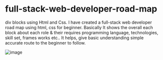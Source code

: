 # full-stack-web-developer-road-map
div blocks using Html and Css.
I have created a full-stack web developer road map using html, css for beginner.
Basically It shows the overall each block about each role & their requires programming language, technologies, skill set, frames works etc..
It helps, give basic understanding simple accurate route to the beginner to follow.

![image](https://user-images.githubusercontent.com/126344231/228320281-007cb645-4d53-4ccd-b3ac-94b93f804fbc.png)

